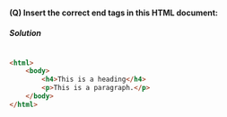 #### (Q) Insert the correct end tags in this HTML document:

<h5>Solution</h5>

```HTML

<html>
    <body>
        <h4>This is a heading</h4>
        <p>This is a paragraph.</p>
    </body>
</html>

```